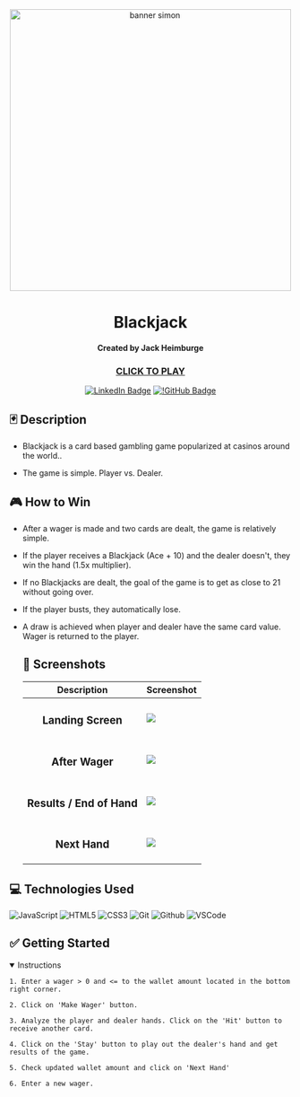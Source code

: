   <div align="center">
<div align="center" id="user-content-banner" dir="auto">
   <a target="_blank" rel="noopener noreferrer nofollow"><img width="502" alt="banner simon" src="https://clientarea.evolution.com/netent/wp-content/nfs-uploads/uploads/cdn/3b662a4ba2d3f74dc7e050836523a6f6/02_banner_blackjack_720x300_blackjackhtml5.jpg" style="max-width: 100%;"></a>
</div>

  # Blackjack
 #### Created by Jack Heimburge
  ### [CLICK TO PLAY](https://jackheimburge.github.io/blackjack/)

 
  [![LinkedIn Badge](https://img.shields.io/badge/-@jackheimburge-blue?style=flat&logo=Linkedin&logoColor=black)](https://www.linkedin.com/in/jackheimburge/)
  [![!GitHub Badge](https://img.shields.io/badge/-@jackheimburge-red?style=flat&logo=github&logoColor=black)](https://github.com/centipedejam)
  </div>


## :black_joker: Description

* Blackjack is a card based gambling game popularized at casinos around the world.. 

* The game is simple. Player vs. Dealer.

## :video_game: How to Win


* After a wager is made and two cards are dealt, the game is relatively simple.


* If the player receives a Blackjack (Ace + 10) and the dealer doesn't, they win the hand (1.5x multiplier).


* If no Blackjacks are dealt, the goal of the game is to get as close to 21 without going over.


* If the player busts, they automatically lose.


* A draw is achieved when player and dealer have the same card value. Wager is returned to the player.

  ## :camera_flash: Screenshots 

  |   Description | Screenshot | 
  |:-------------:| -----------|
  | <h3>Landing Screen</h3> | <img src="https://i.imgur.com/jgcCtxB.png">
  | <h3>After Wager</h3> | <img src="https://i.imgur.com/qqhylkc.png">
  | <h3>Results / End of Hand</h3> | <img src="https://i.imgur.com/XP10G6J.png">
  | <h3>Next Hand</h3> | <img src="https://i.imgur.com/ykh2LhN.png">

## :computer: Technologies Used

![JavaScript](https://img.shields.io/badge/-JavaScript-05122A?style=flat&logo=javascript)
![HTML5](https://img.shields.io/badge/-HTML5-05122A?style=flat&logo=html5)
![CSS3](https://img.shields.io/badge/-CSS-05122A?style=flat&logo=css3)
![Git](https://img.shields.io/badge/-Git-05122A?style=flat&logo=git)
![Github](https://img.shields.io/badge/-GitHub-05122A?style=flat&logo=github)
![VSCode](https://img.shields.io/badge/-VS_Code-05122A?style=flat&logo=visualstudio)

## :white_check_mark: Getting Started

<details open>
  <summary> Instructions </summary>
    
    1. Enter a wager > 0 and <= to the wallet amount located in the bottom right corner.

    2. Click on 'Make Wager' button.

    3. Analyze the player and dealer hands. Click on the 'Hit' button to receive another card.

    4. Click on the 'Stay' button to play out the dealer's hand and get results of the game.

    5. Check updated wallet amount and click on 'Next Hand'

    6. Enter a new wager.
</details>

